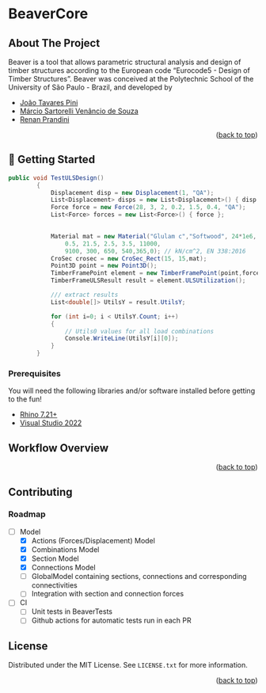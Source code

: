 # BeaverCore


<!-- ABOUT THE PROJECT -->
## About The Project
Beaver is a tool that allows parametric structural analysis and design of timber structures according to the European code “Eurocode5 - Design of Timber Structures”.
Beaver was conceived at the Polytechnic School of the University of São Paulo - Brazil, and developed by 

* [João Tavares Pini](https://www.linkedin.com/in/joao-pini/)
* [Márcio Sartorelli Venâncio de Souza](https://www.linkedin.com/in/cwensley/)
* [Renan Prandini](https://www.linkedin.com/in/erikasantosr/)
<p align="right">(<a href="#readme-top">back to top</a>)</p>

<!-- GETTING STARTED -->
## :baby: Getting Started

``` C#
public void TestULSDesign()
        {
            Displacement disp = new Displacement(1, "QA");
            List<Displacement> disps = new List<Displacement>() { disp };
            Force force = new Force(28, 3, 2, 0.2, 1.5, 0.4, "QA");
            List<Force> forces = new List<Force>() { force };

           
            Material mat = new Material("Glulam c","Softwood", 24*1e6, 17*1e6,
                0.5, 21.5, 2.5, 3.5, 11000,
                9100, 300, 650, 540,365,0); // kN/cm^2, EN 338:2016
            CroSec crosec = new CroSec_Rect(15, 15,mat);
            Point3D point = new Point3D();
            TimberFramePoint element = new TimberFramePoint(point,forces, disps, crosec, 1, 205, 205, 205, 0.7);
            TimberFrameULSResult result = element.ULSUtilization();

            /// extract results 
            List<double[]> UtilsY = result.UtilsY;

            for (int i=0; i < UtilsY.Count; i++)
            {
                // Utils0 values for all load combinations 
                Console.WriteLine(UtilsY[i][0]);
            }
        }
```


### Prerequisites
You will need the following libraries and/or software installed before getting to the fun!
* [Rhino 7.21+](https://www.rhino3d.com/download/)
* [Visual Studio 2022](https://visualstudio.microsoft.com/vs/)


<!-- WORKFLOW EXAMPLES -->
## Workflow Overview

<p align="right">(<a href="#readme-top">back to top</a>)</p>

<!-- CONTRIBUTING -->
## Contributing
### Roadmap
- [ ] Model
  - [X] Actions (Forces/Displacement) Model
  - [X] Combinations Model
  - [X] Section Model
  - [X] Connections Model
  - [ ] GlobalModel containing sections, connections and corresponding connectivities
  - [ ] Integration with section and connection forces
- [ ] CI
    - [ ] Unit tests in BeaverTests
    - [ ] Github actions for automatic tests run in each PR

<!-- LICENSE -->
## License
Distributed under the MIT License. See `LICENSE.txt` for more information.
<p align="right">(<a href="#readme-top">back to top</a>)</p>

